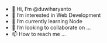 - 👋 Hi, I’m @duwiharyanto
- 👀 I’m interested in Web Development
- 🌱 I’m currently learning Node
- 💞️ I’m looking to collaborate on ...
- 📫 How to reach me ...

<!---
duwiharyanto/duwiharyanto is a ✨ special ✨ repository because its `README.md` (this file) appears on your GitHub profile.
You can click the Preview link to take a look at your changes.
--->
